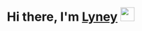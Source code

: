 <h1 align="center">Hi there, I'm <a href="https://github.com/wombat15" target="_blank">Lyney</a> 
<img src="https://github.com/blackcater/blackcater/raw/main/images/Hi.gif" height="32"/></h1>
